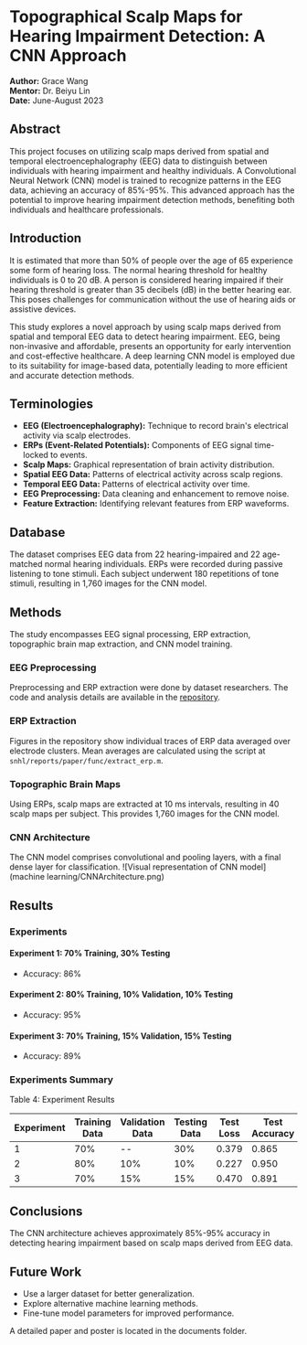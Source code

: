 # Topographical Scalp Maps for Hearing Impairment Detection: A CNN Approach

**Author:** Grace Wang  
**Mentor:** Dr. Beiyu Lin  
**Date:** June-August 2023

## Abstract

This project focuses on utilizing scalp maps derived from spatial and temporal electroencephalography (EEG) data to distinguish between individuals with hearing impairment and healthy individuals. A Convolutional Neural Network (CNN) model is trained to recognize patterns in the EEG data, achieving an accuracy of 85%-95%. This advanced approach has the potential to improve hearing impairment detection methods, benefiting both individuals and healthcare professionals.

## Introduction
 It is estimated that more than 50% of people over the age of 65 experience some form of hearing loss. 
The normal hearing threshold for healthy individuals is 0 to 20 dB. A person is considered hearing impaired if their hearing threshold is greater than 35 decibels (dB) in the better hearing ear. This poses challenges for communication without the use of hearing aids or assistive devices.

This study explores a novel approach by using scalp maps derived from spatial and temporal EEG data to detect hearing impairment. EEG, being non-invasive and affordable, presents an opportunity for early intervention and cost-effective healthcare. A deep learning CNN model is employed due to its suitability for image-based data, potentially leading to more efficient and accurate detection methods.

## Terminologies

- **EEG (Electroencephalography):** Technique to record brain's electrical activity via scalp electrodes.
- **ERPs (Event-Related Potentials):** Components of EEG signal time-locked to events.
- **Scalp Maps:** Graphical representation of brain activity distribution.
- **Spatial EEG Data:** Patterns of electrical activity across scalp regions.
- **Temporal EEG Data:** Patterns of electrical activity over time.
- **EEG Preprocessing:** Data cleaning and enhancement to remove noise.
- **Feature Extraction:** Identifying relevant features from ERP waveforms.

## Database

The dataset comprises EEG data from 22 hearing-impaired and 22 age-matched normal hearing individuals. ERPs were recorded during passive listening to tone stimuli. Each subject underwent 180 repetitions of tone stimuli, resulting in 1,760 images for the CNN model.

## Methods

The study encompasses EEG signal processing, ERP extraction, topographic brain map extraction, and CNN model training.

### EEG Preprocessing

Preprocessing and ERP extraction were done by dataset researchers. The code and analysis details are available in the [repository](https://gitlab.com/sfugl/snhl).

### ERP Extraction

Figures in the repository show individual traces of ERP data averaged over electrode clusters. Mean averages are calculated using the script at `snhl/reports/paper/func/extract_erp.m`.

### Topographic Brain Maps

Using ERPs, scalp maps are extracted at 10 ms intervals, resulting in 40 scalp maps per subject. This provides 1,760 images for the CNN model.

### CNN Architecture

The CNN model comprises convolutional and pooling layers, with a final dense layer for classification.
![Visual representation of CNN model](machine learning/CNNArchitecture.png)

## Results

### Experiments

#### Experiment 1: 70% Training, 30% Testing

- Accuracy: 86%

#### Experiment 2: 80% Training, 10% Validation, 10% Testing

- Accuracy: 95%

#### Experiment 3: 70% Training, 15% Validation, 15% Testing

- Accuracy: 89%

### Experiments Summary

Table 4: Experiment Results

| Experiment | Training Data | Validation Data | Testing Data | Test Loss | Test Accuracy |
|------------|---------------|-----------------|--------------|-----------|--------------|
| 1          | 70%           | --              | 30%          | 0.379     | 0.865        |
| 2          | 80%           | 10%             | 10%          | 0.227     | 0.950        |
| 3          | 70%           | 15%             | 15%          | 0.470     | 0.891        |

## Conclusions

The CNN architecture achieves approximately 85%-95% accuracy in detecting hearing impairment based on scalp maps derived from EEG data.

## Future Work

- Use a larger dataset for better generalization.
- Explore alternative machine learning methods.
- Fine-tune model parameters for improved performance.

A detailed paper and poster is located in the documents folder.
